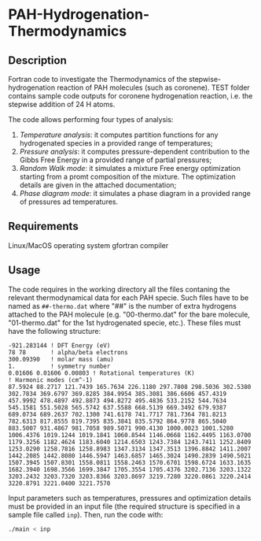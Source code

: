 # PAH-Hydrogenation-Thermodynamics

## Description
Fortran code to investigate the Thermodynamics of the stepwise-hydrogenation reaction of PAH molecules (such as coronene). TEST folder contains sample code outputs for coronene hydrogenation reaction, i.e. the stepwise addition of 24 H atoms. 

The code allows performing four types of analysis:
1. *Temperature analysis*: it computes partition functions for any hydrogenated species in a provided range of temperatures;
2. *Pressure analysis*: it computes pressure-dependent contribution to the Gibbs Free Energy in a provided range of partial pressures;
3. *Random Walk mode*: it simulates a mixture Free energy optimization starting from a promt composition of the mixture. The optimization details are given in the attached documentation;
4. *Phase diagram mode*: it simulates a phase diagram in a provided range of pressures ad temperatures.

## Requirements
Linux/MacOS operating system
gfortran compiler

## Usage
The code requires in the working directory all the files contaning the relevant thermodynamical data for each PAH specie. Such files have to be named as ```##-thermo.dat``` where "##" is the number of extra hydrogens attached to the PAH molecule (e.g. "00-thermo.dat" for the bare molecule, "01-thermo.dat" for the 1st hydrogenated specie, etc.). These files must have the following structure:

```
-921.283144 ! DFT Energy (eV)
78 78       ! alpha/beta electrons
300.09390   ! molar mass (amu)
1.          ! symmetry number
0.01606 0.01606 0.00803 ! Rotational temperatures (K)
! Harmonic modes (cm^-1)
87.5924 88.2717 121.7439 165.7634 226.1180 297.7808 298.5036 302.5380 302.7834 369.6797 369.8285 384.9954 385.3081 386.6606 457.4319 457.9992 478.4897 492.8873 494.8272 495.4836 533.2152 544.7634 545.1581 551.5028 565.5742 637.5588 668.5139 669.3492 679.9387 689.0734 689.2637 702.1300 741.6178 741.7717 781.7364 781.8213 782.6313 817.8555 819.7395 835.3841 835.5792 864.9778 865.5040 883.5007 931.4867 981.7058 989.5071 990.4130 1000.0023 1001.5280 1006.4376 1019.1244 1019.1841 1060.8544 1146.0668 1162.4495 1163.0700 1179.3256 1182.4624 1183.6040 1214.6503 1243.7384 1243.7411 1252.8409 1253.0290 1258.7816 1258.8983 1347.3134 1347.3513 1396.8842 1411.2007 1442.2085 1442.8080 1446.5947 1463.6857 1465.3024 1490.2839 1490.5021 1507.3945 1507.8301 1558.0811 1558.2463 1570.6701 1598.6724 1633.1635 1682.3940 1698.3566 1699.3847 1705.3554 1705.4376 3202.7136 3203.1322 3203.2432 3203.7320 3203.8366 3203.8697 3219.7280 3220.0861 3220.2414 3220.8791 3221.0400 3221.7570
```

Input parameters such as temperatures, pressures and optimization details must be provided in an input file (the required structure is specified in a sample file called ```inp```). Then, run the code with:

```bash
./main < inp
````
